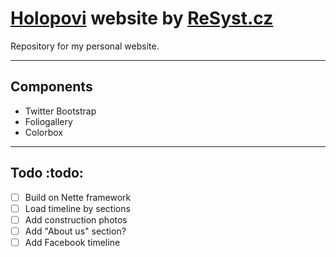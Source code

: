 # [Holopovi](http://www.holopovi.cz) website by [ReSyst.cz](http://www.resyst.cz)
Repository for my personal website.

---
## Components
- Twitter Bootstrap
- Foliogallery
- Colorbox

---
## Todo :todo:
- [ ] Build on Nette framework
- [ ] Load timeline by sections
- [ ] Add construction photos
- [ ] Add "About us" section?
- [ ] Add Facebook timeline